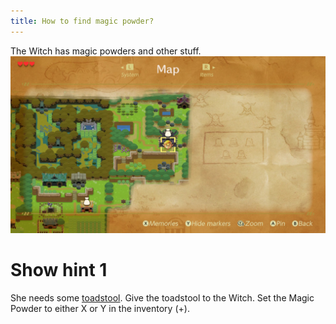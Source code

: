 ```yaml
---
title: How to find magic powder?
---
```


The Witch has magic powders and other stuff.
![The Witch](witch_location.jpeg)

# Show hint 1
She needs some [toadstool](../../03-mysterious-forest/01-find/03-toadstool.md). Give the toadstool to the Witch. Set the Magic Powder to either X or Y in the inventory (+).
